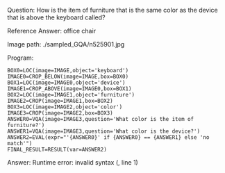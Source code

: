 Question: How is the item of furniture that is the same color as the device that is above the keyboard called?

Reference Answer: office chair

Image path: ./sampled_GQA/n525901.jpg

Program:

```
BOX0=LOC(image=IMAGE,object='keyboard')
IMAGE0=CROP_BELOW(image=IMAGE,box=BOX0)
BOX1=LOC(image=IMAGE0,object='device')
IMAGE1=CROP_ABOVE(image=IMAGE0,box=BOX1)
BOX2=LOC(image=IMAGE1,object='furniture')
IMAGE2=CROP(image=IMAGE1,box=BOX2)
BOX3=LOC(image=IMAGE2,object='color')
IMAGE3=CROP(image=IMAGE2,box=BOX3)
ANSWER0=VQA(image=IMAGE3,question='What color is the item of furniture?')
ANSWER1=VQA(image=IMAGE3,question='What color is the device?')
ANSWER2=EVAL(expr="'{ANSWER0}' if {ANSWER0} == {ANSWER1} else 'no match'")
FINAL_RESULT=RESULT(var=ANSWER2)
```
Answer: Runtime error: invalid syntax (<string>, line 1)

